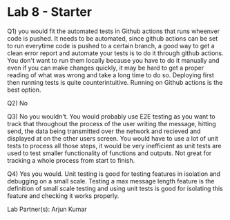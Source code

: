 # Lab 8 - Starter

Q1) you would fit the automated tests in Github actions that runs wheenver code is pushed. It needs to be automated, since github actions can be set to run everytime code is pushed to a certain branch, a good way to get a clean error report and automate your tests is to do it through github actions. You don't want to run them locally because you have to do it manually and even if you can make changes quickly, it may be hard to get a proper reading of what was wrong and take a long time to do so. Deploying first then running tests is quite counterintuitive. Running on Github actions is the best option. 

Q2) No

Q3) No you wouldn't. You would probably use E2E testing as you want to track that throughout the process of the user writing the message, hitting send, the data being transmitted over the network and recieved and displayed at on the other users screen. You would have to use a lot of unit tests to process all those steps, it would be very inefficient as unit tests are used to test smaller functionality of functions and outputs. Not great for tracking a whole process from start to finish. 

Q4) Yes you would. Unit testing is good for testing features in isolation and debugging on a small scale. Testing a max message length feature is the definition of small scale testing and using unit tests is good for isolating this feature and checking it works properly. 

Lab Partner(s): Arjun Kumar
